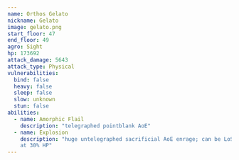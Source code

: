 ```yaml
---
name: Orthos Gelato
nickname: Gelato
image: gelato.png
start_floor: 47
end_floor: 49
agro: Sight
hp: 173692
attack_damage: 5643
attack_type: Physical
vulnerabilities:
  bind: false
  heavy: false
  sleep: false
  slow: unknown
  stun: false
abilities:
  - name: Amorphic Flail
    description: "telegraphed pointblank AoE"
  - name: Explosion
    description: "huge untelegraphed sacrificial AoE enrage; can be LoSed. Used
    at 30% HP"
---
```

